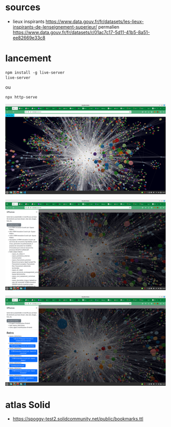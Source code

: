 # sources

- lieux inspirants https://www.data.gouv.fr/fr/datasets/les-lieux-inspirants-de-lenseignement-superieur/ permalien https://www.data.gouv.fr/fr/datasets/r/01ac7c17-5d11-41b5-8a51-ee82669e33c8

# lancement

```
npm install -g live-server
live-server
```

ou

```
npx http-serve

```

![global](/images/global.png)

![details](/images/details.png)

![retro](/images/retro.png)

# atlas Solid

- https://spoggy-test2.solidcommunity.net/public/bookmarks.ttl
